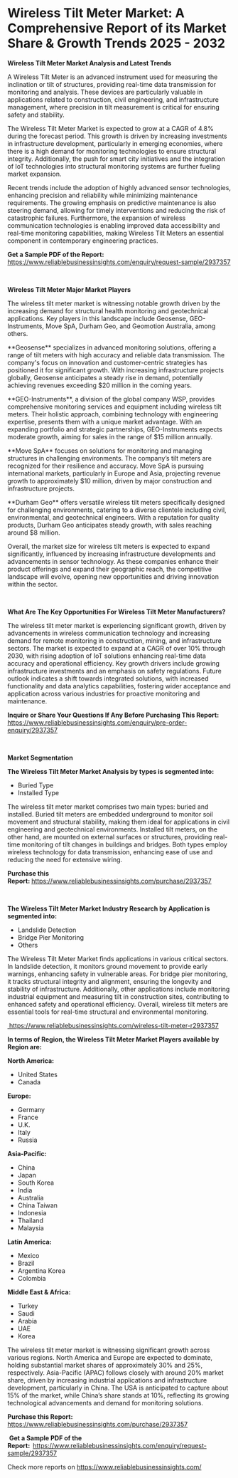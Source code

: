 <p><h1>Wireless Tilt Meter Market: A Comprehensive Report of its Market Share & Growth Trends 2025 - 2032</h1></p><p><strong>Wireless Tilt Meter Market Analysis and Latest Trends</strong></p>
<p><p>A Wireless Tilt Meter is an advanced instrument used for measuring the inclination or tilt of structures, providing real-time data transmission for monitoring and analysis. These devices are particularly valuable in applications related to construction, civil engineering, and infrastructure management, where precision in tilt measurement is critical for ensuring safety and stability.</p><p>The Wireless Tilt Meter Market is expected to grow at a CAGR of 4.8% during the forecast period. This growth is driven by increasing investments in infrastructure development, particularly in emerging economies, where there is a high demand for monitoring technologies to ensure structural integrity. Additionally, the push for smart city initiatives and the integration of IoT technologies into structural monitoring systems are further fueling market expansion.</p><p>Recent trends include the adoption of highly advanced sensor technologies, enhancing precision and reliability while minimizing maintenance requirements. The growing emphasis on predictive maintenance is also steering demand, allowing for timely interventions and reducing the risk of catastrophic failures. Furthermore, the expansion of wireless communication technologies is enabling improved data accessibility and real-time monitoring capabilities, making Wireless Tilt Meters an essential component in contemporary engineering practices.</p></p>
<p><strong>Get a Sample PDF of the Report:&nbsp;</strong> <a href="https://www.reliablebusinessinsights.com/enquiry/request-sample/2937357?utm_campaign=3213&utm_medium=2&utm_source=Github&utm_content=ia&utm_term=14032025&utm_id=wireless-tilt-meter">https://www.reliablebusinessinsights.com/enquiry/request-sample/2937357</a></p>
<p>&nbsp;</p>
<p><strong>Wireless Tilt Meter Major Market Players</strong></p>
<p><p>The wireless tilt meter market is witnessing notable growth driven by the increasing demand for structural health monitoring and geotechnical applications. Key players in this landscape include Geosense, GEO-Instruments, Move SpA, Durham Geo, and Geomotion Australia, among others.</p><p>**Geosense** specializes in advanced monitoring solutions, offering a range of tilt meters with high accuracy and reliable data transmission. The company's focus on innovation and customer-centric strategies has positioned it for significant growth. With increasing infrastructure projects globally, Geosense anticipates a steady rise in demand, potentially achieving revenues exceeding $20 million in the coming years.</p><p>**GEO-Instruments**, a division of the global company WSP, provides comprehensive monitoring services and equipment including wireless tilt meters. Their holistic approach, combining technology with engineering expertise, presents them with a unique market advantage. With an expanding portfolio and strategic partnerships, GEO-Instruments expects moderate growth, aiming for sales in the range of $15 million annually.</p><p>**Move SpA** focuses on solutions for monitoring and managing structures in challenging environments. The company’s tilt meters are recognized for their resilience and accuracy. Move SpA is pursuing international markets, particularly in Europe and Asia, projecting revenue growth to approximately $10 million, driven by major construction and infrastructure projects.</p><p>**Durham Geo** offers versatile wireless tilt meters specifically designed for challenging environments, catering to a diverse clientele including civil, environmental, and geotechnical engineers. With a reputation for quality products, Durham Geo anticipates steady growth, with sales reaching around $8 million.</p><p>Overall, the market size for wireless tilt meters is expected to expand significantly, influenced by increasing infrastructure developments and advancements in sensor technology. As these companies enhance their product offerings and expand their geographic reach, the competitive landscape will evolve, opening new opportunities and driving innovation within the sector.</p></p>
<p>&nbsp;</p>
<p><strong>What Are The Key Opportunities For Wireless Tilt Meter Manufacturers?</strong></p>
<p><p>The wireless tilt meter market is experiencing significant growth, driven by advancements in wireless communication technology and increasing demand for remote monitoring in construction, mining, and infrastructure sectors. The market is expected to expand at a CAGR of over 10% through 2030, with rising adoption of IoT solutions enhancing real-time data accuracy and operational efficiency. Key growth drivers include growing infrastructure investments and an emphasis on safety regulations. Future outlook indicates a shift towards integrated solutions, with increased functionality and data analytics capabilities, fostering wider acceptance and application across various industries for proactive monitoring and maintenance.</p></p>
<p><strong>Inquire or Share Your Questions If Any Before Purchasing This Report:</strong> <a href="https://www.reliablebusinessinsights.com/enquiry/pre-order-enquiry/2937357?utm_campaign=3213&utm_medium=2&utm_source=Github&utm_content=ia&utm_term=14032025&utm_id=wireless-tilt-meter">https://www.reliablebusinessinsights.com/enquiry/pre-order-enquiry/2937357</a></p>
<p>&nbsp;</p>
<p><strong>Market Segmentation</strong></p>
<p><strong>The Wireless Tilt Meter Market Analysis by types is segmented into:</strong></p>
<p><ul><li>Buried Type</li><li>Installed Type</li></ul></p>
<p><p>The wireless tilt meter market comprises two main types: buried and installed. Buried tilt meters are embedded underground to monitor soil movement and structural stability, making them ideal for applications in civil engineering and geotechnical environments. Installed tilt meters, on the other hand, are mounted on external surfaces or structures, providing real-time monitoring of tilt changes in buildings and bridges. Both types employ wireless technology for data transmission, enhancing ease of use and reducing the need for extensive wiring.</p></p>
<p><strong>Purchase this Report:&nbsp;</strong><a href="https://www.reliablebusinessinsights.com/purchase/2937357?utm_campaign=3213&utm_medium=2&utm_source=Github&utm_content=ia&utm_term=14032025&utm_id=wireless-tilt-meter">https://www.reliablebusinessinsights.com/purchase/2937357</a></p>
<p>&nbsp;</p>
<p><strong>The Wireless Tilt Meter Market Industry Research by Application is segmented into:</strong></p>
<p><ul><li>Landslide Detection</li><li>Bridge Pier Monitoring</li><li>Others</li></ul></p>
<p><p>The Wireless Tilt Meter Market finds applications in various critical sectors. In landslide detection, it monitors ground movement to provide early warnings, enhancing safety in vulnerable areas. For bridge pier monitoring, it tracks structural integrity and alignment, ensuring the longevity and stability of infrastructure. Additionally, other applications include monitoring industrial equipment and measuring tilt in construction sites, contributing to enhanced safety and operational efficiency. Overall, wireless tilt meters are essential tools for real-time structural and environmental monitoring.</p></p>
<p><a href="https://www.reliablebusinessinsights.com/wireless-tilt-meter-r2937357?utm_campaign=3213&utm_medium=2&utm_source=Github&utm_content=ia&utm_term=14032025&utm_id=wireless-tilt-meter">&nbsp;https://www.reliablebusinessinsights.com/wireless-tilt-meter-r2937357</a></p>
<p><strong>In terms of Region, the Wireless Tilt Meter Market Players available by Region are:</strong></p>
<p>
    <p> <strong> North America: </strong>
        <ul>
            <li>United States</li>
            <li>Canada</li>
        </ul>
        </p> 
    <p> <strong> Europe: </strong>
        <ul>
            <li>Germany</li>
            <li>France</li>
            <li>U.K.</li>
            <li>Italy</li>
            <li>Russia</li>
        </ul>
        </p> 
    <p> <strong> Asia-Pacific: </strong>
        <ul>
            <li>China</li>
            <li>Japan</li>
            <li>South Korea</li>
            <li>India</li>
            <li>Australia</li>
            <li>China Taiwan</li>
            <li>Indonesia</li>
            <li>Thailand</li>
            <li>Malaysia</li>
        </ul>
        </p> 
    <p> <strong> Latin America: </strong>
        <ul>
            <li>Mexico</li>
            <li>Brazil</li>
            <li>Argentina Korea</li>
            <li>Colombia</li>
        </ul>
        </p> 
    <p> <strong> Middle East & Africa: </strong>
        <ul>
            <li>Turkey</li>
            <li>Saudi</li>
            <li>Arabia</li>
            <li>UAE</li>
            <li>Korea</li>
        </ul>
    </p>
    </p>
<p><p>The wireless tilt meter market is witnessing significant growth across various regions. North America and Europe are expected to dominate, holding substantial market shares of approximately 30% and 25%, respectively. Asia-Pacific (APAC) follows closely with around 20% market share, driven by increasing industrial applications and infrastructure development, particularly in China. The USA is anticipated to capture about 15% of the market, while China’s share stands at 10%, reflecting its growing technological advancements and demand for monitoring solutions.</p></p>
<p><strong>Purchase this Report: </strong><a href="https://www.reliablebusinessinsights.com/purchase/2937357?utm_campaign=3213&utm_medium=2&utm_source=Github&utm_content=ia&utm_term=14032025&utm_id=wireless-tilt-meter">https://www.reliablebusinessinsights.com/purchase/2937357</a></p>
<p>&nbsp;<strong>Get a Sample PDF of the Report:&nbsp;&nbsp;</strong><a href="https://www.reliablebusinessinsights.com/enquiry/request-sample/2937357?utm_campaign=3213&utm_medium=2&utm_source=Github&utm_content=ia&utm_term=14032025&utm_id=wireless-tilt-meter">https://www.reliablebusinessinsights.com/enquiry/request-sample/2937357</a></p>
<p><strong></strong></p>
<p>Check more reports on <a href="https://www.reliablebusinessinsights.com/?utm_campaign=3213&utm_medium=2&utm_source=Github&utm_content=ia&utm_term=14032025&utm_id=wireless-tilt-meter">https://www.reliablebusinessinsights.com/</a></p>